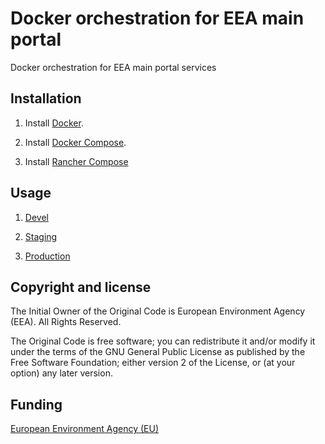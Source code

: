 # Docker orchestration for EEA main portal

Docker orchestration for EEA main portal services


## Installation

1. Install [Docker](https://www.docker.com/).

2. Install [Docker Compose](https://docs.docker.com/compose/).

3. Install [Rancher Compose](http://www.rancher.com)

## Usage

1. [Devel](https://github.com/eea/eea.docker.www/blob/master/devel/Readme.md)

2. [Staging](https://github.com/eea/eea.docker.www/blob/master/staging/Readme.md)

3. [Production](https://github.com/eea/eea.docker.www/blob/master/production/Readme.md)

## Copyright and license

The Initial Owner of the Original Code is European Environment Agency (EEA).
All Rights Reserved.

The Original Code is free software;
you can redistribute it and/or modify it under the terms of the GNU
General Public License as published by the Free Software Foundation;
either version 2 of the License, or (at your option) any later
version.

## Funding

[European Environment Agency (EU)](http://eea.europa.eu)
